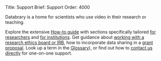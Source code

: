 Title: Support
Brief: Support
Order: 4000

Databrary is a home for scientists who use video in their research or teaching. 

Explore the extensive [How-to guide](|filename|support/how-to-guide.md) with sections specifically tailored [for researchers](|filename|support/how-to-guide/for-users.md) and [for institutions](|filename|support/how-to-guide/for-institutions.md).
Get guidance about [working with a research ethics board or IRB](|filename|support/irb.md), how to incorporate data sharing in a [grant proposal](|filename|support/grant.md).
Look up a term in the [Glossary](|filename|support/definitions.mdi)), or find out how to [contact us directly](|filename|support/contact-us.md) for one-on-one support.
